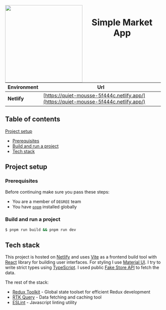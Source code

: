 <img align="left" height="250px" src="https://www.degree.no/hubfs/Degree_February2021/images/logo_white.png">

<h1 align="center"> Simple Market App </h1>

<div align="center">

| Environment | Url                                                                                  |
| ----------- | ------------------------------------------------------------------------------------ |
| **Netlify** | [https://quiet-mousse-5f444c.netlify.app/](https://quiet-mousse-5f444c.netlify.app/) |

</div>

## Table of contents

[Project setup](#project-setup)

- [Prerequisites](#prerequisites)
- [Build and run a project](#build-and-run-a-project)
- [Tech stack](#tech-stack)

## Project setup

### Prerequisites

Before continuing make sure you pass these steps:

- You are a member of `DEGREE` team
- You have [`pnpm`](https://pnpm.io/) installed globally

### Build and run a project

```bash
$ pnpm run build && pnpm run dev
```

## Tech stack

This project is hosted on [Netlify](https://www.netlify.com/) and uses [Vite](https://reactjs.org/) as a frontend build tool with [React](https://reactjs.org/) library for building user interfaces. For styling I use [Material UI](https://mui.com/). I try to write strict types using [TypeScript](https://www.typescriptlang.org/). I used public [Fake Store API](https://fakestoreapi.com/) to fetch the data.

The rest of the stack:

- [Redux Toolkit](https://redux-toolkit.js.org/) - Global state toolset for efficient Redux development
- [RTK Query](https://redux-toolkit.js.org/rtk-query/) - Data fetching and caching tool
- [ESLint](https://eslint.org/) - Javascript linting utility
